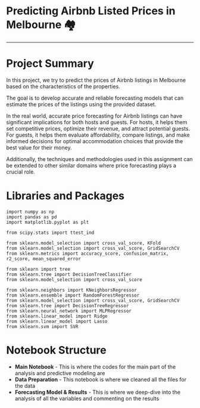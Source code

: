 # Predicting Airbnb Listed Prices in Melbourne 🏘️
---

# Project Summary
In this project, we try to predict the prices of Airbnb listings in Melbourne based on the characteristics of the properties. 

The goal is to develop accurate and reliable forecasting models that can estimate the prices of the listings using the provided dataset. 

In the real world, accurate price forecasting for Airbnb listings can have significant implications for both hosts and guests. For hosts, it helps them set competitive prices, optimize their revenue, and attract potential guests. For guests, it helps them evaluate affordability, compare listings, and make informed decisions for optimal accommodation choices that provide the best value for their money. 

Additionally, the techniques and methodologies used in this assignment can be extended to other similar domains where price forecasting plays a crucial role.


# Libraries and Packages
```
import numpy as np
import pandas as pd
import matplotlib.pyplot as plt

from scipy.stats import ttest_ind

from sklearn.model_selection import cross_val_score, KFold
from sklearn.model_selection import cross_val_score, GridSearchCV
from sklearn.metrics import accuracy_score, confusion_matrix, r2_score, mean_squared_error

from sklearn import tree
from sklearn.tree import DecisionTreeClassifier
from sklearn.model_selection import cross_val_score

from sklearn.neighbors import KNeighborsRegressor
from sklearn.ensemble import RandomForestRegressor
from sklearn.model_selection import cross_val_score, GridSearchCV
from sklearn.tree import DecisionTreeRegressor
from sklearn.neural_network import MLPRegressor
from sklearn.linear_model import Ridge
from sklearn.linear_model import Lasso
from sklearn.svm import SVR
```


# Notebook Structure
- **Main Notebook** - This is where the codes for the main part of the analysis and predictive modeling are
- **Data Preparation** - This notebook is where we cleaned all the files for the data
- **Forecasting Model & Results** -  This is where we deep-dive into the analysis of all the variables and commenting on the results 
